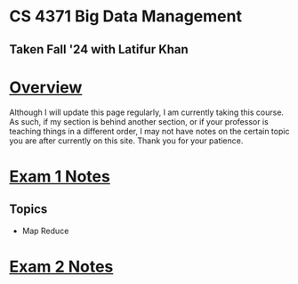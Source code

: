 # CS 4371 Big Data Management

## Taken Fall '24 with Latifur Khan

# [Overview](./Overview%20CS%204371.md)

Although I will update this page regularly, I am currently taking this course. As such, if my section is behind another section, or if your professor is teaching things in a different order, I may not have notes on the certain topic you are after currently on this site. Thank you for your patience.

# [Exam 1 Notes](./CS%204371%20-%20Exam%201%20Notes.md)

## Topics

- Map Reduce

# [Exam 2 Notes](./CS4371-Exam2.md)
